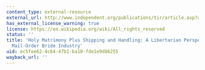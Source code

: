 ```yaml
---
content_type: external-resource
external_url: http://www.independent.org/publications/tir/article.asp?a=892
has_external_license_warning: true
license: https://en.wikipedia.org/wiki/All_rights_reserved
status: ''
title: 'Holy Matrimony Plus Shipping and Handling: A Libertarian Perspective on the
  Mail-Order Bride Industry'
uid: ec5fee62-4c64-47b1-ba10-fde1e9d86255
wayback_url: ''
---
```

